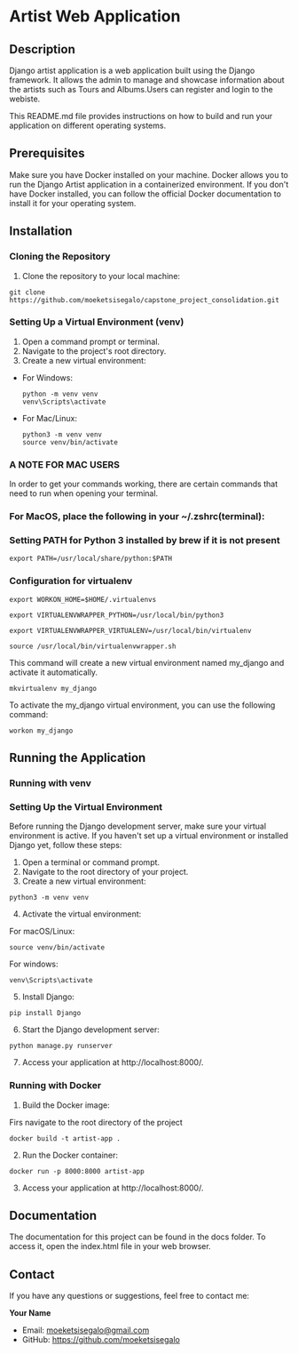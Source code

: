 # Artist Web Application


## Description 
Django artist application is a web application built using the Django framework. It allows the admin to manage and showcase information about
the artists such as Tours and Albums.Users can register and login to the webiste.

This README.md file provides instructions on how to build and run your application on different operating systems.


## Prerequisites

Make sure you have Docker installed on your machine. Docker allows you to run the Django Artist application in a containerized environment.
If you don't have Docker installed, you can follow the official Docker documentation to install it for your operating system.


## Installation

### Cloning the Repository
1. Clone the repository to your local machine:

```
git clone https://github.com/moeketsisegalo/capstone_project_consolidation.git
```
### Setting Up a Virtual Environment (venv)
1. Open a command prompt or terminal.
2. Navigate to the project's root directory.
3. Create a new virtual environment:
- For Windows:
  ```
  python -m venv venv
  venv\Scripts\activate
  ```
- For Mac/Linux:
  ```
  python3 -m venv venv
  source venv/bin/activate
  ```

### A NOTE FOR MAC USERS
In order to get your commands working, there are certain commands that need to run when opening your terminal.

### For MacOS, place the following in your ~/.zshrc(terminal):

### Setting PATH for Python 3 installed by brew if it is not present
```
export PATH=/usr/local/share/python:$PATH
```
### Configuration for virtualenv
```
export WORKON_HOME=$HOME/.virtualenvs
```
```
export VIRTUALENVWRAPPER_PYTHON=/usr/local/bin/python3
```
```
export VIRTUALENVWRAPPER_VIRTUALENV=/usr/local/bin/virtualenv
```
```
source /usr/local/bin/virtualenvwrapper.sh
```

This command will create a new virtual environment named my_django and activate it automatically.
```
mkvirtualenv my_django
```

To activate the my_django virtual environment, you can use the following command:
```
workon my_django
```

## Running the Application
### Running with venv
### Setting Up the Virtual Environment
Before running the Django development server, make sure your virtual environment is active. If you haven't set up a virtual environment or installed Django yet, follow these steps:

1. Open a terminal or command prompt.
2. Navigate to the root directory of your project.
3. Create a new virtual environment:
```
python3 -m venv venv
```
4. Activate the virtual environment:

For macOS/Linux:
```
source venv/bin/activate
```
For windows:
```
venv\Scripts\activate
```

5. Install Django:
```
pip install Django
```

6. Start the Django development server:
```
python manage.py runserver
```
7. Access your application at http://localhost:8000/.

### Running with Docker
1. Build the Docker image:

Firs navigate to the root directory of the project 

```
docker build -t artist-app .
```
2. Run the Docker container:
```
docker run -p 8000:8000 artist-app
```
3. Access your application at http://localhost:8000/.

## Documentation

The documentation for this project can be found in the docs folder. To access it, open the index.html file in your web browser.

## Contact

If you have any questions or suggestions, feel free to contact me:

**Your Name**
- Email: moeketsisegalo@gmail.com
- GitHub: https://github.com/moeketsisegalo


